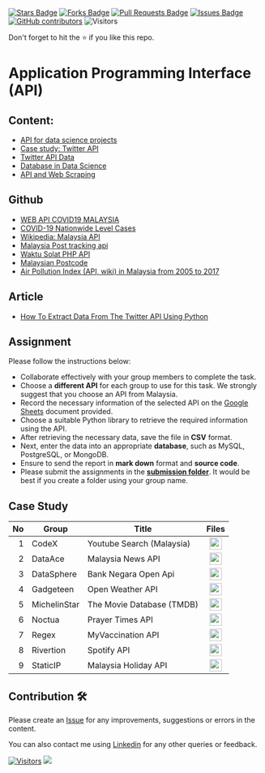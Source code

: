 <a href="https://github.com/drshahizan/special-topic-data-engineering/stargazers"><img src="https://img.shields.io/github/stars/drshahizan/special-topic-data-engineering" alt="Stars Badge"/></a>
<a href="https://github.com/drshahizan/special-topic-data-engineering/network/members"><img src="https://img.shields.io/github/forks/drshahizan/special-topic-data-engineering" alt="Forks Badge"/></a>
<a href="https://github.com/drshahizan/special-topic-data-engineering/pulls"><img src="https://img.shields.io/github/issues-pr/drshahizan/special-topic-data-engineering" alt="Pull Requests Badge"/></a>
<a href="https://github.com/drshahizan/special-topic-data-engineering/issues"><img src="https://img.shields.io/github/issues/drshahizan/special-topic-data-engineering" alt="Issues Badge"/></a>
<a href="https://github.com/drshahizan/special-topic-data-engineering/graphs/contributors"><img alt="GitHub contributors" src="https://img.shields.io/github/contributors/drshahizan/special-topic-data-engineering?color=2b9348"></a>
![Visitors](https://api.visitorbadge.io/api/visitors?path=https%3A%2F%2Fgithub.com%2Fdrshahizan%2Fspecial-topic-data-engineering&labelColor=%23d9e3f0&countColor=%23697689&style=flat)

Don't forget to hit the :star: if you like this repo.

# Application Programming Interface (API)

## Content:
- [API for data science projects](./def-api.md)
- [Case study: Twitter API](./twitter-api.md)
- [Twitter API Data](./twitter-data.md)
- [Database in Data Science](./ds-database.md)
- [API and Web Scraping](./api-web-scraping.md)

## Github
- [WEB API COVID19 MALAYSIA](https://github.com/afiqharith/api-covid-malaysia)
- [COVID-19 Nationwide Level Cases](https://covid-19.samsam123.name.my/api.html)
- [Wikipedia: Malaysia API](https://github.com/JianLoong/malaysia-api)
- [Malaysia Post tracking api](https://github.com/clooney/malaysia-post)
- [Waktu Solat PHP API](https://github.com/afzafri/Waktu-Solat-API)
- [Malaysian Postcode](https://github.com/atqnp/postcode-malaysia)
- [Air Pollution Index (API, wiki) in Malaysia from 2005 to 2017](https://github.com/ynshung/api-malaysia)

## Article
- [How To Extract Data From The Twitter API Using Python](https://github.com/drshahizan/special-topic-data-engineering/blob/main/materials/api/How%20To%20Extract%20Data%20From%20The%20Twitter%20API%20Using%20Python%20_%20by%20Ahmed%20Besbes%20_%20Towards%20Data%20Science.pdf)

## Assignment
Please follow the instructions below:
- Collaborate effectively with your group members to complete the task.
- Choose a **different API** for each group to use for this task. We strongly suggest that you choose an API from Malaysia.
- Record the necessary information of the selected API on the [Google Sheets](https://docs.google.com/spreadsheets/d/16eKnUHr0a1FUC2fl7ja2W5FrzwHZN1us-GK4_jhvZD8/edit?usp=sharing) document provided.
- Choose a suitable Python library to retrieve the required information using the API.
- After retrieving the necessary data, save the file in **CSV** format.
- Next, enter the data into an appropriate **database**, such as MySQL, PostgreSQL, or MongoDB.
- Ensure to send the report in **mark down** format and **source code**.
- Please submit the assignments in the [**submission folder**](./submission). It would be best if you create a folder using your group name.

## Case Study

| No | Group | Title | Files |
| -----: | ----- | ----- | :------: | 
| 1 | CodeX | Youtube Search (Malaysia) |<a href="https://github.com/drshahizan/special-topic-data-engineering/tree/main/Assignment/API/submission/CodeX" ><img src="../../images/folder_info.png" width="24px" height="24px" ></a> |
| 2 | DataAce | Malaysia News API |<a href="https://github.com/drshahizan/special-topic-data-engineering/tree/main/Assignment/API/submission/DataAce" ><img src="../../images/folder_info.png" width="24px" height="24px" ></a> |
| 3 | DataSphere | Bank Negara Open Api |<a href="https://github.com/drshahizan/special-topic-data-engineering/tree/main/Assignment/API/submission/DataSphere" ><img src="../../images/folder_info.png" width="24px" height="24px" ></a> |
| 4 | Gadgeteen | Open Weather API |<a href="https://github.com/drshahizan/special-topic-data-engineering/tree/main/Assignment/API/submission/Gadgeteen" ><img src="../../images/folder_info.png" width="24px" height="24px" ></a> |
| 5 | MichelinStar | The Movie Database (TMDB) |<a href="https://github.com/drshahizan/special-topic-data-engineering/tree/main/assignment/API/submission/MichelinStar" ><img src="../../images/folder_info.png" width="24px" height="24px" ></a> |
| 6 | Noctua | Prayer Times API | <a href="https://github.com/drshahizan/special-topic-data-engineering/blob/main/assignment/API/submission/Noctua/readme.md" ><img src="../../images/folder_info.png" width="24px" height="24px" ></a> |
| 7 | Regex | MyVaccination API |<a href="https://github.com/drshahizan/special-topic-data-engineering/tree/8c7daaaef7c317936d94f2aa313d852a2e03ee67/assignment/API/submission/Regex" ><img src="../../images/folder_info.png" width="24px" height="24px" ></a> |
| 8 | Rivertion | Spotify API |<a href="/assignment/API/submission/Rivertion" ><img src="../../images/folder_info.png" width="24px" height="24px" ></a> |
| 9 | StaticIP | Malaysia Holiday API |<a href="https://github.com/drshahizan/special-topic-data-engineering/tree/main/Assignment/API/submission/StaticIP" ><img src="../../images/folder_info.png" width="24px" height="24px" ></a> |


## Contribution 🛠️
Please create an [Issue](https://github.com/drshahizan/special-topic-data-engineering/issues) for any improvements, suggestions or errors in the content.

You can also contact me using [Linkedin](https://www.linkedin.com/in/drshahizan/) for any other queries or feedback.

[![Visitors](https://api.visitorbadge.io/api/visitors?path=https%3A%2F%2Fgithub.com%2Fdrshahizan&labelColor=%23697689&countColor=%23555555&style=plastic)](https://visitorbadge.io/status?path=https%3A%2F%2Fgithub.com%2Fdrshahizan)
![](https://hit.yhype.me/github/profile?user_id=81284918)



